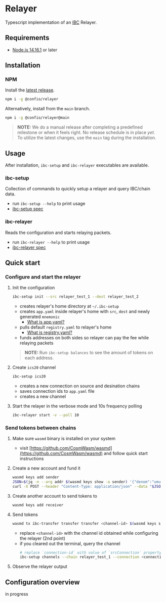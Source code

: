 # Relayer
Typescript implementation of an [IBC](https://ibcprotocol.org/) Relayer.

## Requirements
- [Node.js 14.16.1](https://nodejs.org/en/blog/release/v14.16.1/) or later

## Installation
### NPM
Install the [latest release](https://github.com/confio/ts-relayer/releases/latest).
```sh
npm i -g @confio/relayer
```

Alternatively, install from the `main` branch.
```sh
npm i -g @confio/relayer@main
```
> **NOTE:** We do a manual release after completing a predefined milestone or when it feels right. No release schedule is in place <em>yet</em>. To utilize the latest changes, use the `main` tag during the installation.


## Usage
After installation, `ibc-setup` and `ibc-relayer`  executables are available.

### ibc-setup  
Collection of commands to quickly setup a relayer and query IBC/chain data.
- run `ibc-setup --help` to print usage
- [ibc-setup spec](spec/ibc-setup.md)

### ibc-relayer
Reads the configuration and starts relaying packets.

- run `ibc-relayer --help` to print usage
- [ibc-relayer spec](spec/ibc-relayer.md)


## Quick start

### Configure and start the relayer

1. Init the configuration
   ```sh
   ibc-setup init --src relayer_test_1 --dest relayer_test_2
   ```
   - creates relayer's home directory at `~/.ibc-setup`
   - creates `app.yaml` inside relayer's home with `src`, `dest` and newly generated `mnemonic`
     - [What is app.yaml?]()
   - pulls default `registry.yaml` to relayer's home
     - [What is registry.yaml?]()
   - funds addresses on both sides so relayer can pay the fee while relaying packets

    > **NOTE:** Run `ibc-setup balances` to see the amount of tokens on each address.

2. Create `ics20` channel
    ```sh
    ibc-setup ics20
    ```
    - creates a new connection on source and desination chains
    - saves connection ids to `app.yaml` file
    - creates a new channel

3. Start the relayer in the verbose mode and 10s frequency polling
    ```sh
    ibc-relayer start -v --poll 10
    ```

### Send tokens between chains
1. Make sure `wasmd` binary is installed on your system
    - visit [https://github.com/CosmWasm/wasmd](https://github.com/CosmWasm/wasmd) and follow quick start instructions

2. Create a new account and fund it
    ```sh
    wasmd keys add sender
    JSON=$(jq -n --arg addr $(wasmd keys show -a sender) '{"denom":"umuon","address":$addr}')
    curl -X POST --header "Content-Type: application/json" --data "$JSON" http://49.12.73.189:8001/credit
    ```

3. Create another account to send tokens to
    ```sh
    wasmd keys add receiver
    ```
4. Send tokens
   ```sh
   wasmd tx ibc-transfer transfer transfer <channel-id> $(wasmd keys show -a receiver) 200umuon --from $(wasmd keys show -a sender) --node http://168.119.254.205:26657 --chain-id network-1 --fees 2000umuon
   ```
    - replace `<channel-id>` with the channel id obtained while configuring the relayer (2nd point)
    - if you cleared out the terminal, query the channel
      ```sh
      # replace `connection-id` with value of `srcConnection` property from `~/.ibc-setup/app.yaml` file
      ibc-setup channels --chain relayer_test_1 --connection <connection-id>
      ```
5. Observe the relayer output
## Configuration overview
in progress

